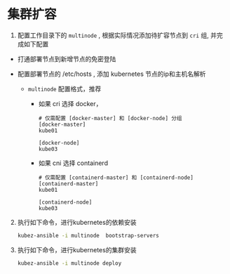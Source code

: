 # 集群扩容

1. 配置工作目录下的 `multinode` , 根据实际情况添加待扩容节点到 `cri` 组, 并完成如下配置
  - 打通部署节点到新增节点的免密登陆

  - 配置部署节点的 /etc/hosts , 添加 kubernetes 节点的ip和主机名解析
    - `multinode` 配置格式，推荐
      * 如果 cri 选择 docker，
        ```shell
        # 仅需配置 [docker-master] 和 [docker-node] 分组
        [docker-master]
        kube01

        [docker-node]
        kube03
        ```

      * 如果 cni 选择 containerd
        ```shell
        # 仅需配置 [containerd-master] 和 [containerd-node]
        [containerd-master]
        kube01

        [containerd-node]
        kube03
        ```

2. 执行如下命令，进行kubernetes的依赖安装
    ``` bash
    kubez-ansible -i multinode  bootstrap-servers
    ```

3. 执行如下命令，进行kubernetes的集群安装
    ``` bash
    kubez-ansible -i multinode deploy
    ```
